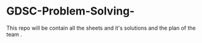 # GDSC-Problem-Solving-
This repo will be contain all the sheets and it's solutions and the plan of the team .

